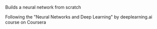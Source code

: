 Builds a neural network from scratch

Following the "Neural Networks and Deep Learning" by deeplearning.ai course on Coursera
